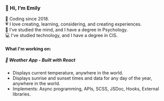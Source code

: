 ### 👋 Hi, I’m Emily  
:date: Coding since 2018.  
:heartpulse: I love creating, learning, considering, and creating experiences.  
:brain: I've studied the mind, and I have a degree in Psychology.  
:computer: I've studied technology, and I have a degree in CIS.  

#### What I'm working on:
##### :diamond_shape_with_a_dot_inside: Weather App - *Built with React*
- Displays current temperature, anywhere in the world.
- Displays sunrise and sunset times and data for any day of the year, anywhere in the world.
- Implements: Async programming, APIs, SCSS, JSDoc, Hooks, External libraries.

<!---
escott2/escott2 is a ✨ special ✨ repository because its `README.md` (this file) appears on your GitHub profile.
You can click the Preview link to take a look at your changes.
--->
